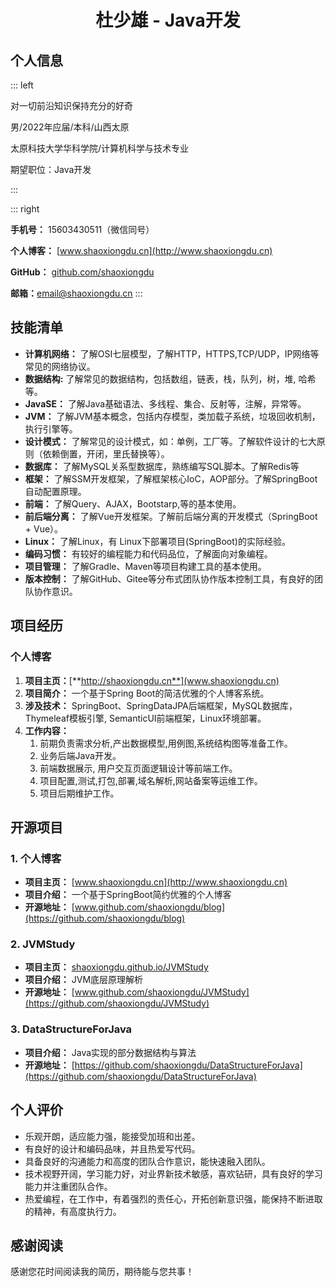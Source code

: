 # <center>杜少雄 - Java开发</center>

## 个人信息

::: left

对一切前沿知识保持充分的好奇

男/2022年应届/本科/山西太原

太原科技大学华科学院/计算机科学与技术专业

期望职位：Java开发

:::

::: right

**手机号：** 15603430511（微信同号）

**个人博客：** [www.shaoxiongdu.cn](http://www.shaoxiongdu.cn)

**GitHub：** [github.com/shaoxiongdu](https://github.com/shaoxiongdu)


**邮箱：**[email@shaoxiongdu.cn](mailto:email@shaoxiongdu.cn)
:::
## 技能清单

- **计算机网络：** 了解OSI七层模型，了解HTTP，HTTPS,TCP/UDP，IP网络等常见的网络协议。
- **数据结构:**  了解常见的数据结构，包括数组，链表，栈，队列，树，堆, 哈希等。
- **JavaSE：** 了解Java基础语法、多线程、集合、反射等，注解，异常等。
- **JVM：** 了解JVM基本概念，包括内存模型，类加载子系统，垃圾回收机制，执行引擎等。
- **设计模式：** 了解常见的设计模式，如：单例，工厂等。了解软件设计的七大原则（依赖倒置，开闭，里氏替换等）。
- **数据库：** 了解MySQL关系型数据库，熟练编写SQL脚本。了解Redis等
- **框架：** 了解SSM开发框架，了解框架核心IoC，AOP部分。了解SpringBoot自动配置原理。
- **前端：** 了解Query、AJAX，Bootstarp,等的基本使用。
- **前后端分离：** 了解Vue开发框架。了解前后端分离的开发模式（SpringBoot + Vue）。
- **Linux：** 了解Linux，有 Linux下部署项目(SpringBoot)的实际经验。
- **编码习惯：** 有较好的编程能力和代码品位，了解面向对象编程。
- **项目管理：** 了解Gradle、Maven等项目构建工具的基本使用。
- **版本控制：** 了解GitHub、Gitee等分布式团队协作版本控制工具，有良好的团队协作意识。

## 项目经历

### 个人博客

1. **项目主页：**[**http://shaoxiongdu.cn**](www.shaoxiongdu.cn)
2. **项目简介：** 一个基于Spring Boot的简洁优雅的个人博客系统。
3. **涉及技术：** SpringBoot、SpringDataJPA后端框架，MySQL数据库，Thymeleaf模板引擎, SemanticUI前端框架，Linux环境部署。
4. **工作内容：**
   1. 前期负责需求分析,产出数据模型,用例图,系统结构图等准备工作。
   2. 业务后端Java开发。
   3. 前端数据展示, 用户交互页面逻辑设计等前端工作。
   4. 项目配置,测试,打包,部署,域名解析,网站备案等运维工作。
   5. 项目后期维护工作。

## 开源项目

### 1. 个人博客

- **项目主页：**  [www.shaoxiongdu.cn](http://www.shaoxiongdu.cn)
- **项目介绍：**  一个基于SpringBoot简约优雅的个人博客
- **开源地址：**  [www.github.com/shaoxiongdu/blog](https://github.com/shaoxiongdu/blog)

### 2. JVMStudy
- **项目主页：**  [shaoxiongdu.github.io/JVMStudy](shaoxiongdu.github.io/JVMStudy)
- **项目介绍：**  JVM底层原理解析
- **开源地址：**  [www.github.com/shaoxiongdu/JVMStudy](https://github.com/shaoxiongdu/JVMStudy)

### 3. DataStructureForJava

- **项目介绍：**  Java实现的部分数据结构与算法
- **开源地址：**  [https://github.com/shaoxiongdu/DataStructureForJava](https://github.com/shaoxiongdu/DataStructureForJava)

## 个人评价

- 乐观开朗，适应能力强，能接受加班和出差。
- 有良好的设计和编码品味，并且热爱写代码。
- 具备良好的沟通能力和高度的团队合作意识，能快速融入团队。
- 技术视野开阔，学习能力好，对业界新技术敏感，喜欢钻研，具有良好的学习能力并注重团队合作。
- 热爱编程，在工作中，有着强烈的责任心，开拓创新意识强，能保持不断进取的精神，有高度执行力。

## 感谢阅读

感谢您花时间阅读我的简历，期待能与您共事！